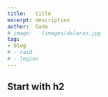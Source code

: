 ```yaml
---
title:   title
excerpt: description
author:  Gada
# image:   /images/dalaran.jpg
tag:
- blog
# - raid
# - legion
---
```


## Start with h2

